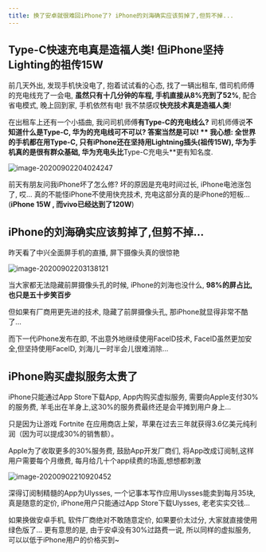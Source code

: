 ```yaml
---
title: 换了安卓就很难回iPhone了? iPhone的刘海确实应该剪掉了,但剪不掉...
---
```


##  Type-C快速充电真是造福人类! 但iPhone坚持Lighting的祖传15W

前几天外出, 发现手机快没电了, 抱着试试看的心态, 找了一辆出租车, 借司机师傅的充电线充了一会电, **虽然只有十几分钟的车程, 手机直接从8%充到了52%**, 配合省电模式, 晚上回到家, 手机依然有电!  我不禁感叹**快充技术真是造福人类**!

在出租车上还有一个小插曲,  我问司机师傅**有Type-C的充电线么?** 司机师傅说**不知道什么是Type-C, 华为的充电线可不可以?  答案当然是可以! ** 我心想: **全世界的手机都在用Type-C, 只有iPhone还在坚持用Lightning插头(祖传15W)**, 华为手机真的是很有群众基础, **华为充电头**比**Type-C充电头**更有知名度.

![image-20200902204024247](https://www.v2fy.com/asset/0i/jikemiji/jikemiji-md/kr-000111.assets/image-20200902204024247.png)

前天有朋友问我iPhone坏了怎么修? 坏的原因是充电时间过长, iPhone电池涨包了, 哎... 真的不能怪iPhone不使用快充技术, 充电这部分真的是iPhone的短板... (**iPhone 15W , 而vivo已经达到了120W**)



## iPhone的刘海确实应该剪掉了,但剪不掉...

昨天看了中兴全面屏手机的直播, 屏下摄像头真的很惊艳

![image-20200902203138121](https://www.v2fy.com/asset/0i/jikemiji/jikemiji-md/kr-000111.assets/image-20200902203138121.png)

当大家都无法隐藏前屏摄像头孔的时候, iPhone的刘海也没什么, **98%的屏占比,也只是五十步笑百步**

但如果有厂商用更先进的技术, 隐藏了前屏摄像头孔, 那iPhone就显得非常不酷了...

而下一代iPhone发布在即,  不出意外地继续使用FaceID技术, FaceID虽然更加安全,但坚持使用FaceID, 刘海儿一时半会儿很难消除...



## iPhone购买虚拟服务太贵了

iPhone只能通过App Store下载App, App内购买虚拟服务, 需要向Apple支付30%的服务费, 羊毛出在羊身上,这30%的服务费最终还是会平摊到用户身上...



只是因为让游戏 Fortnite 在应用商店上架，苹果在过去三年就获得3.6亿美元纯利润（因为可以提成30%的销售额）。



Apple为了收取更多的30%服务费, 鼓励App开发厂商们, 将App改成订阅制,这样用户需要每个月缴费, 每月给几十个app续费的场面,想想都刺激

![image-20200902210920452](https://www.v2fy.com/asset/0i/jikemiji/jikemiji-md/kr-000111.assets/image-20200902210920452.png)



深得订阅制精髓的App为Ulysses, 一个记事本写作应用Ulysses能卖到每月35块, 真是随意的定价, iPhone用户只能通过App Store下载Ulysses, 老老实实交钱...



如果换做安卓手机, 软件厂商绝对不敢随意定价, 如果要价太过分, 大家就直接使用绿色版了... 更有意思的是, 由于安卓没有30%过路费一说, 所以同样的虚拟服务, 可以以低于iPhone用户的价格买到~













#### 